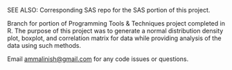 SEE ALSO: Corresponding SAS repo for the SAS portion of this project.

Branch for portion of Programming Tools & Techniques project completed in R. The purpose of this project was to generate a normal distribution density plot, boxplot, and correlation matrix for data while providing analysis of the data using such methods.

Email ammalinish@gmail.com for any code issues or questions.
